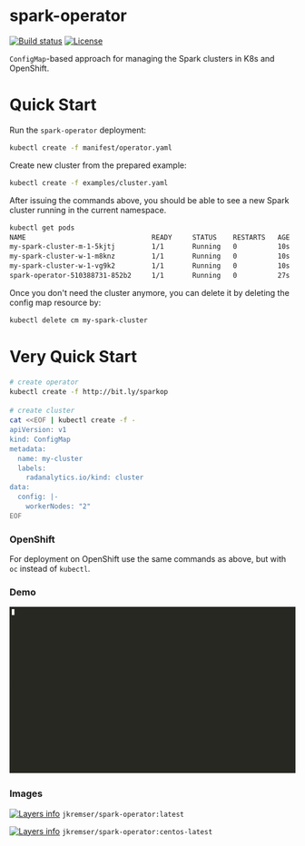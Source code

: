 # spark-operator

[![Build status](https://travis-ci.org/Jiri-Kremser/spark-operator.svg?branch=master)](https://travis-ci.org/Jiri-Kremser/spark-operator)
[![License](https://img.shields.io/badge/license-Apache--2.0-blue.svg)](http://www.apache.org/licenses/LICENSE-2.0)

`ConfigMap`-based approach for managing the Spark clusters in K8s and OpenShift.

# Quick Start

Run the `spark-operator` deployment:
```bash
kubectl create -f manifest/operator.yaml
```

Create new cluster from the prepared example:

```bash
kubectl create -f examples/cluster.yaml
```

After issuing the commands above, you should be able to see a new Spark cluster running in the current namespace.

```bash
kubectl get pods
NAME                               READY     STATUS    RESTARTS   AGE
my-spark-cluster-m-1-5kjtj         1/1       Running   0          10s
my-spark-cluster-w-1-m8knz         1/1       Running   0          10s
my-spark-cluster-w-1-vg9k2         1/1       Running   0          10s
spark-operator-510388731-852b2     1/1       Running   0          27s
```

Once you don't need the cluster anymore, you can delete it by deleting the config map resource by:
```bash
kubectl delete cm my-spark-cluster
```

# Very Quick Start

```bash
# create operator
kubectl create -f http://bit.ly/sparkop

# create cluster
cat <<EOF | kubectl create -f -
apiVersion: v1
kind: ConfigMap
metadata:
  name: my-cluster
  labels:
    radanalytics.io/kind: cluster
data:
  config: |-
    workerNodes: "2"
EOF
```

### OpenShift

For deployment on OpenShift use the same commands as above, but with `oc` instead of `kubectl`.

### Demo
<!--
asciinema rec -i 3
docker run -\-rm -v $PWD:/data asciinema/asciicast2gif -s 1.18 -w 104 -h 27 -t monokai 189204.cast demo.gif
-->
[![Watch the full asciicast](./ascii.gif)](https://asciinema.org/a/189204?&cols=104&rows=27&theme=monokai)

### Images
[![Layers info](https://images.microbadger.com/badges/image/jkremser/spark-operator.svg)](https://microbadger.com/images/jkremser/spark-operator)
`jkremser/spark-operator:latest`

[![Layers info](https://images.microbadger.com/badges/image/jkremser/spark-operator:centos-latest.svg)](https://microbadger.com/images/jkremser/spark-operator:centos-latest)
`jkremser/spark-operator:centos-latest`
